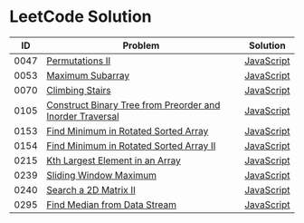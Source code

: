 # LeetCode Solution

| ID   | Problem                                                      | Solution                                                     |
| ---- | ------------------------------------------------------------ | ------------------------------------------------------------ |
| 0047 | [Permutations II](https://leetcode.com/problems/permutations-ii/) | [JavaScript](./0001-0500/0047-Permutations-II/javascript-solution) |
| 0053 | [Maximum Subarray](https://leetcode.com/problems/maximum-subarray/) | [JavaScript](./0001-0500/0053-Maximum-Subarray/javascript-solution) |
| 0070 | [Climbing Stairs](https://leetcode.com/problems/climbing-stairs/) | [JavaScript](./0001-0500/0070-Climbing-Stairs/javascript-solution) |
| 0105 | [Construct Binary Tree from Preorder and Inorder Traversal](https://leetcode.com/problems/construct-binary-tree-from-preorder-and-inorder-traversal/) | [JavaScript](./0001-0500/0105-Construct-Binary-Tree-from-Preorder-and-Inorder-Traversal/javascript-solution) |
| 0153 | [Find Minimum in Rotated Sorted Array](https://leetcode.com/problems/find-minimum-in-rotated-sorted-array/) | [JavaScript](./0001-0500/0153-Find-Minimum-in-Rotated-Sorted-Array/javascript-solution) |
| 0154 | [Find Minimum in Rotated Sorted Array II](https://leetcode.com/problems/find-minimum-in-rotated-sorted-array-ii/) | [JavaScript](./0001-0500/0154-Find-Minimum-in-Rotated-Sorted-Array-II/javascript-solution) |
| 0215 | [Kth Largest Element in an Array](https://leetcode.com/problems/kth-largest-element-in-an-array/) | [JavaScript](./0001-0500/0215-Kth-Largest-Element-in-an-Array/javascript-solution) |
| 0239 | [Sliding Window Maximum](https://leetcode.com/problems/sliding-window-maximum/) | [JavaScript](./0001-0500/0239-Sliding-Window-Maximum/javascript-solution) |
| 0240 | [Search a 2D Matrix II](https://leetcode.com/problems/search-a-2d-matrix-ii/) | [JavaScript](./0001-0500/0240-Search-a-2D-Matrix-II/javascript-solution) |
| 0295 | [Find Median from Data Stream](https://leetcode.com/problems/find-median-from-data-stream/) | [JavaScript](./0001-0500/0295-Find-Median-from-Data-Stream/javascript-solution) |


